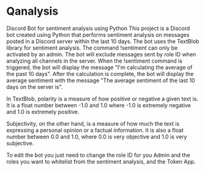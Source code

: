 # Qanalysis
Discord Bot for sentiment analysis using Python
This project is a Discord bot created using Python that performs sentiment analysis on messages posted in a Discord server within the last 10 days. The bot uses the TextBlob library for sentiment analysis. The command !sentiment can only be activated by an admin. The bot will exclude messages sent by role ID when analyzing all channels in the server. When the !sentiment command is triggered, the bot will display the message "I'm calculating the average of the past 10 days". After the calculation is complete, the bot will display the average sentiment with the message "The average sentiment of the last 10 days on the server is".

In TextBlob, polarity is a measure of how positive or negative a given text is. It is a float number between -1.0 and 1.0 where -1.0 is extremely negative and 1.0 is extremely positive.

Subjectivity, on the other hand, is a measure of how much the text is expressing a personal opinion or a factual information. It is also a float number between 0.0 and 1.0, where 0.0 is very objective and 1.0 is very subjective.

To edit the bot you just need to change the role ID for you Admin and the roles you want to whitelist from the sentiment analysis, and the Token App. 
